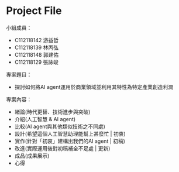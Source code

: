 # Project File

小組成員：
- C112118142 游益哲
- C112118139 林丙弘
- C112118148 郭建佑
- C112118129 張詠竣


專案題目：
+ 探討如何將AI agent運用於商業領域並利用其特性為特定產業創造利潤

專案內容：
- 緒論(時代更替、技術進步與突破)
- 介紹(人工智慧 & AI agent)
- 比較(AI agent與其他類似技術之不同處)
- 設計(希望這個人工智慧助理能幫上甚麼忙 | 初衷)
- 實作(針對「初衷」建構出我們的AI agent | 初稿)
- 改進(實際運用後對初稿補全不足處 | 更新)
- 成品(成果展示)
- 心得
